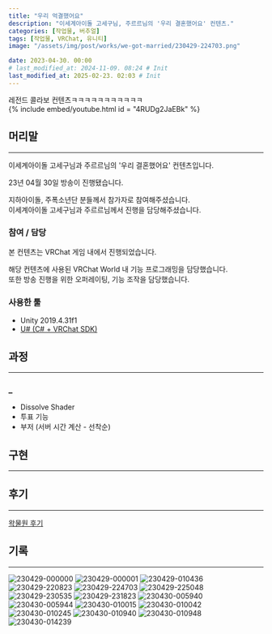 ```yaml
---
title: "우리 억결했어요"
description: "이세계아이돌 고세구님, 주르르님의 '우리 결혼했어요' 컨텐츠."
categories: [작업물, 버추얼]
tags: [작업물, VRChat, 유니티]
image: "/assets/img/post/works/we-got-married/230429-224703.png"

date: 2023-04-30. 00:00
# last_modified_at: 2024-11-09. 08:24 # Init
last_modified_at: 2025-02-23. 02:03 # Init
---
```


레전드 콜라보 컨텐츠ㅋㅋㅋㅋㅋㅋㅋㅋㅋㅋㅋ  
{% include embed/youtube.html id = "4RUDg2JaEBk" %}

## 머리말

---

이세계아이돌 고세구님과 주르르님의 '우리 결혼했어요' 컨텐츠입니다.  

23년 04월 30일 방송이 진행됐습니다.  

지하아이돌, 주폭소년단 분들께서 참가자로 참여해주셨습니다.  
이세계아이돌 고세구님과 주르르님께서 진행을 담당해주셨습니다.  

### 참여 / 담당

본 컨텐츠는 VRChat 게임 내에서 진행되었습니다.  

해당 컨텐츠에 사용된 VRChat World 내 기능 프로그래밍을 담당했습니다.  
또한 방송 진행을 위한 오퍼레이팅, 기능 조작을 담당했습니다.  

### 사용한 툴

- Unity 2019.4.31f1
- [U# (C# + VRChat SDK)](https://udonsharp.docs.vrchat.com/)

## 과정

---

### _

- Dissolve Shader
- 투표 기능
- 부저 (서버 시간 계산 - 선착순)

## 구현

---

## 후기

---

[왁물원 후기](https://cafe.naver.com/steamindiegame/11001427)  

## 기록

---

![230429-000000](/assets/img/post/works/we-got-married/230429-000000.png)
![230429-000001](/assets/img/post/works/we-got-married/230429-000001.gif)
![230429-010436](/assets/img/post/works/we-got-married/230429-010436.png)
![230429-220823](/assets/img/post/works/we-got-married/230429-220823.png)
![230429-224703](/assets/img/post/works/we-got-married/230429-224703.png)
![230429-225048](/assets/img/post/works/we-got-married/230429-225048.png)
![230429-230535](/assets/img/post/works/we-got-married/230429-230535.png)
![230429-231823](/assets/img/post/works/we-got-married/230429-231823.png)
![230430-005940](/assets/img/post/works/we-got-married/230430-005940.png)
![230430-005944](/assets/img/post/works/we-got-married/230430-005944.png)
![230430-010015](/assets/img/post/works/we-got-married/230430-010015.png)
![230430-010042](/assets/img/post/works/we-got-married/230430-010042.png)
![230430-010245](/assets/img/post/works/we-got-married/230430-010245.png)
![230430-010940](/assets/img/post/works/we-got-married/230430-010940.png)
![230430-010948](/assets/img/post/works/we-got-married/230430-010948.png)
![230430-014239](/assets/img/post/works/we-got-married/230430-014239.png)
